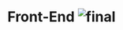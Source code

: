 # Front-End ![final](https://github.com/user-attachments/assets/8d887f60-1000-4f81-9cb9-153a6b620c0e)
